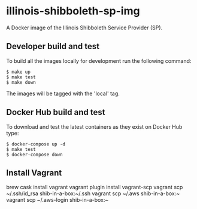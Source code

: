 # illinois-shibboleth-sp-img

A Docker image of the Illinois Shibboleth Service Provider (SP).

## Developer build and test

To build all the images locally for development run the following command:
```
$ make up
$ make test
$ make down
```

The images will be tagged with the 'local' tag.

## Docker Hub build and test

To download and test the latest containers as they exist on Docker Hub type:
```
$ docker-compose up -d
$ make test
$ docker-compose down
```

## Install Vagrant

brew cask install vagrant
vagrant plugin install vagrant-scp
vagrant scp ~/.ssh/id_rsa shib-in-a-box:~/.ssh
vagrant scp ~/.aws shib-in-a-box:~
vagrant scp ~/.aws-login shib-in-a-box:~
